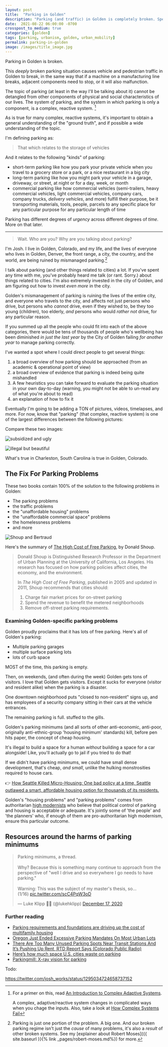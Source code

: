 ```yaml
---
layout: post
title:  "Parking in Golden"
description: "Parking (and traffic) in Golden is completely broken. Specific people are responsible. In this post, I'll explain why it's broken, who's responsible for breaking it, and who's responsible to fix it."
date:  2021-08-22 06:00:00 -0700
crosspost_to_medium: true
categories: [golden]
tags: [parking, urbanism, golden, urban_mobility]
permalink: parking-in-golden
image: /images/title_image.jpg
---
```


Parking in Golden is broken. 

This _deeply_ broken parking situation causes vehicle and pedestrian traffic in Golden to break, in the same way that if a machine on a manufacturing line breaks, adjacent components need to stop, or it will also malfunction.

The topic of parking (at least in the way I'll be talking about it) cannot be detangled from other components of physical and social characteristics of our lives. The system _of_ parking, and the system in which parking is only a component, is a complex, reactive system. [^complex-reactive-situation]

As is true for many complex, reactive systems, it's important to obtain a general understanding of the "ground truth", and if possible a wide understanding of the topic. 

[^complex-reactive-situation]: For a primer on this, read [An Introduction to Complex Adaptive Systems](https://fs.blog/2014/04/mental-model-complex-adaptive-systems/). 

      A complex, adaptive/reactive system changes in complicated ways when you chage the inputs. Also, take a look at [How Complex Systems Fail](https://how.complexsystems.fail/)

I'm defining parking as:

> That which relates to the storage of vehicles

And it relates to the following "kinds" of parking:

- short-term parking like how you park your private vehicle when you travel to a grocery store or a park, or a nice restaurant in a big city
- long-term parking like how you might park your vehicle in a garage, driveway, or street, at night or for a day, week, or month
- commercial parking like how commercial vehicles (semi-trailers, heavy commercial vehicles, light commercial vehicles, company cars, company trucks, _delivery vehicles_, and more) fulfill their purpose, be it transporting materials, tools, people, parcels to any specific place for any particular purpose for any particular length of time

Parking has different degrees of _urgency_ across different degrees of _time_. More on that later.

-------------------

> Wait. Who are you? Why are you talking about parking? 

I'm Josh. I live in Golden, Colorado, and my life, and the lives of everyone who lives in Golden, Denver, the front range, a city, the country, and the world, are being ruined by mismanaged parking.[^more-than-just-parking]

[^more-than-just-parking]: Parking is just one portion of the problem. A big one. And our broken parking regime isn't just the _cause_ of many problems, it's also a _result_ of other broken systems. See my [explainer about Robert Moses]({{ site.baseurl }}{% link _pages/robert-moses.md%}) for more.

I talk about parking (and other things related to cities) a lot. If you've spent any time with me, you've probably heard me talk (or rant. Sorry.) about things related to cities. I'm also extremely invested in the city of Golden, and am figuring out how to invest _even more_ in the city. 

Golden's mismanagement of parking is ruining the lives of the entire city, and everyone who travels to the city, and affects not just persons who drive, but persons who _cannot_ drive, even if they wished to, be they too young (children), too elderly, _and_ persons who would _rather not_ drive, for any particular reason. 

If you summed up all the people who could fit into each of the above categories, there would be tens of thousands of people who's wellbeing has been diminished _in just the last year_ by the City of Golden failing _for another year_ to manage parking correctly. 

I've wanted a spot where I could direct people to get several things:

1. a broad overview of how parking should be approached (from an academic & operational point of view)
2. a broad overview of evidence that parking is indeed being quite mishandled
3. A few heuristics you can take forward to evaluate the parking situation in your own day-to-day (warning, you might not be able to un-read any of what you're about to read)
4. an explanation of how to fix it

Eventually I'm going to be adding a TON of pictures, videos, timelapses, and more. For now, know that "parking" (that complex, reactive system) is one of the largest differences between the following pictures:

Compare these two images:

![subsidized and ugly](/images_2020/subsidized.jpeg)

![illegal but beautiful](/images_2020/illegal.jpg)

What's true in Charleston, South Carolina is true in Golden, Colorado. 

<!--more-->


## The Fix For Parking Problems

These two books contain 100% of the solution to the following problems in Golden:

- The parking problems
- the traffic problems
- the "unaffordable housing" problems
- the "unaffordable commercial space" problems
- the homelessness problems
- and more

![Shoup and Bertraud](images/shoup-and-bertaud.jpg)

Here's the summary of [The High Cost of Free Parking](https://www.amazon.com/High-Cost-Free-Parking-Updated/dp/193236496X), by Donald Shoup.

> Donald Shoup is Distinguished Research Professor in the Department of Urban Planning at the University of California, Los Angeles. His research has focused on how parking policies affect cities, the economy, and the environment. 
> 
> In _The High Cost of Free Parking_, published in 2005 and updated in 2011, Shoup recommends that cities should:
>
> 1. Charge fair market prices for on-street parking
> 2. Spend the revenue to benefit the metered neighborhoods
> 3. Remove off-street parking requirements. 

### Examining Golden-specific parking problems

Golden proudly proclaims that it has lots of free parking. Here's all of Golden's parking:

- Multiple parking garages
- multiple surface parking lots
- lots of curb space

MOST of the time, this parking is empty. 

Then, on weekends, (and often during the week) Golden gets tons of visitors. I love that Golden gets visitors. Except it sucks for everyone (visitor and resident alike) when the parking is a disaster.

One downtown neighborhood puts "closed to non-resident" signs up, and has employees of a security company sitting in their cars at the vehicle entrances. 

The remaining parking is full. stuffed to the gills. 

Golden's parking minimums (and all sorts of other anti-economic, anti-poor, originally anti-ethnic-group 'housing minimum' standards) kill, before pen hits paper, the concept of cheap housing.

It's illegal to build a space for a human _without_ building a space for a car alongside! Like, you'll actually go to jail if you tried to do that!

If we didn't have parking minimums, we could have small dense development, that's cheap, _and small_, unlike the hulking monstrosities required to house cars.

👉 [How Seattle Killed Micro-Housing: One bad policy at a time, Seattle outlawed a smart, affordable housing option for thousands of its residents.](https://www.sightline.org/2016/09/06/how-seattle-killed-micro-housing/)

Golden's "housing problems" and "parking problems" comes from authoritarian [high modernists](https://en.wikipedia.org/wiki/High_modernism) who believe that political control of parking and housing is acceptable or adequate. It's jointly some of 'the people' and 'the planners' who, if enough of them are pro-authoritarian high modernism, ensure this particular outcome.



## Resources around the harms of parking minimums

<blockquote class="twitter-tweet"><p lang="en" dir="ltr">Parking minimums, a thread.<br><br>Why? Because this is something many continue to approach from the perspective of &quot;well I drive and so everywhere I go needs to have parking.&quot;<br><br>Warning: This was the subject of my master&#39;s thesis, so...<br>(1/16) <a href="https://t.co/scC4PqW3oD">pic.twitter.com/scC4PqW3oD</a></p>&mdash; Luke Klipp 🏳️‍🌈 (@lukehklipp) <a href="https://twitter.com/lukehklipp/status/1339385302729691136?ref_src=twsrc%5Etfw">December 17, 2020</a></blockquote> <script async src="https://platform.twitter.com/widgets.js" charset="utf-8"></script> 





### Further reading

- [Parking requirements and foundations are driving up the cost of multifamily housing](https://www.brookings.edu/research/parking-requirements-and-foundations-are-driving-up-the-cost-of-multifamily-housing/)
- [Oregon Just Ended Excessive Parking Mandates On Most Urban Lots](https://www.sightline.org/2020/12/14/oregon-big-parking-reform/)
- [There Are Too Many Unused Parking Spots Near Transit Stations And It’s Pushing Up Rent, RTD Report Says (Colorado Public Radio)](https://www.cpr.org/2020/12/17/there-are-too-many-unused-parking-spots-near-transit-stations-and-its-pushing-up-rent-rtd-report-says/)
- [Here’s how much space U.S. cities waste on parking](https://www.fastcompany.com/90202222/heres-how-much-space-u-s-cities-waste-on-parking)
- [Parkingmill: X-ray vision for parking](https://parkingmill.com/)


Todo:

https://twitter.com/josh_works/status/1295034724658737152



